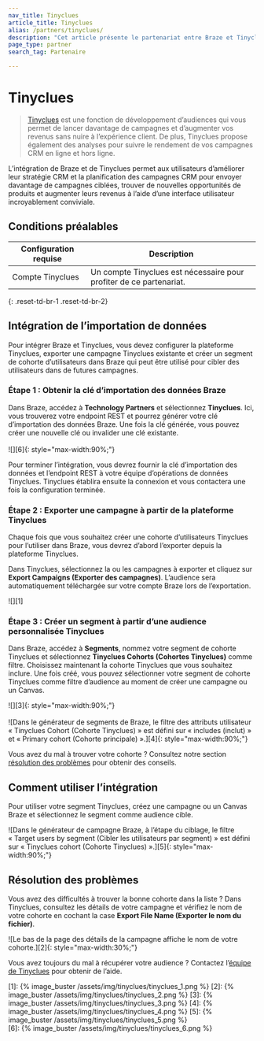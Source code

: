 ```yaml
---
nav_title: Tinyclues
article_title: Tinyclues
alias: /partners/tinyclues/
description: "Cet article présente le partenariat entre Braze et Tinyclues, qui offre une fonction de développement d’audiences pour vous aider à envoyer davantage de campagnes de ciblage, à trouver de nouvelles opportunités de produits et à augmenter vos revenus en utilisant une interface utilisateur incroyablement conviviale."
page_type: partner
search_tag: Partenaire

---
```


# Tinyclues

> [Tinyclues](https://www.tinyclues.com/) est une fonction de développement d’audiences qui vous permet de lancer davantage de campagnes et d’augmenter vos revenus sans nuire à l’expérience client. De plus, Tinyclues propose également des analyses pour suivre le rendement de vos campagnes CRM en ligne et hors ligne.

L’intégration de Braze et de Tinyclues permet aux utilisateurs d’améliorer leur stratégie CRM et la planification des campagnes CRM pour envoyer davantage de campagnes ciblées, trouver de nouvelles opportunités de produits et augmenter leurs revenus à l’aide d’une interface utilisateur incroyablement conviviale.

## Conditions préalables

| Configuration requise | Description |
|---|---|
| Compte Tinyclues | Un compte Tinyclues est nécessaire pour profiter de ce partenariat. |
{: .reset-td-br-1 .reset-td-br-2}

## Intégration de l’importation de données

Pour intégrer Braze et Tinyclues, vous devez configurer la plateforme Tinyclues, exporter une campagne Tinyclues existante et créer un segment de cohorte d’utilisateurs dans Braze qui peut être utilisé pour cibler des utilisateurs dans de futures campagnes.

### Étape 1 : Obtenir la clé d’importation des données Braze

Dans Braze, accédez à **Technology Partners** et sélectionnez **Tinyclues**. Ici, vous trouverez votre endpoint REST et pourrez générer votre clé d’importation des données Braze. Une fois la clé générée, vous pouvez créer une nouvelle clé ou invalider une clé existante.<br><br>![][6]{: style="max-width:90%;"} 

Pour terminer l’intégration, vous devrez fournir la clé d’importation des données et l’endpoint REST à votre équipe d’opérations de données Tinyclues. Tinyclues établira ensuite la connexion et vous contactera une fois la configuration terminée.

### Étape 2 : Exporter une campagne à partir de la plateforme Tinyclues

Chaque fois que vous souhaitez créer une cohorte d’utilisateurs Tinyclues pour l’utiliser dans Braze, vous devrez d’abord l’exporter depuis la plateforme Tinyclues.

Dans Tinyclues, sélectionnez la ou les campagnes à exporter et cliquez sur **Export Campaigns (Exporter des campagnes)**. L’audience sera automatiquement téléchargée sur votre compte Braze lors de l’exportation.

![][1]

### Étape 3 : Créer un segment à partir d’une audience personnalisée Tinyclues

Dans Braze, accédez à **Segments**, nommez votre segment de cohorte Tinyclues et sélectionnez **Tinyclues Cohorts (Cohortes Tinyclues)** comme filtre. Choisissez maintenant la cohorte Tinyclues que vous souhaitez inclure. Une fois créé, vous pouvez sélectionner votre segment de cohorte Tinyclues comme filtre d’audience au moment de créer une campagne ou un Canvas.

![][3]{: style="max-width:90%;"}<br><br>
![Dans le générateur de segments de Braze, le filtre des attributs utilisateur « Tinyclues Cohort (Cohorte Tinyclues) » est défini sur « includes (inclut) » et « Primary cohort (Cohorte principale) ».][4]{: style="max-width:90%;"}

Vous avez du mal à trouver votre cohorte ? Consultez notre section [résolution des problèmes](#troubleshooting) pour obtenir des conseils. 

## Comment utiliser l’intégration

Pour utiliser votre segment Tinyclues, créez une campagne ou un Canvas Braze et sélectionnez le segment comme audience cible. 

![Dans le générateur de campagne Braze, à l’étape du ciblage, le filtre « Target users by segment (Cibler les utilisateurs par segment) » est défini sur « Tinyclues cohort (Cohorte Tinyclues) ».][5]{: style="max-width:90%;"}

## Résolution des problèmes

Vous avez des difficultés à trouver la bonne cohorte dans la liste ? Dans Tinyclues, consultez les détails de votre campagne et vérifiez le nom de votre cohorte en cochant la case **Export File Name (Exporter le nom du fichier)**.

![Le bas de la page des détails de la campagne affiche le nom de votre cohorte.][2]{: style="max-width:30%;"}

Vous avez toujours du mal à récupérer votre audience ? Contactez l’[équipe de Tinyclues](mailto:support@tinyclues.com) pour obtenir de l’aide.

[1]: {% image_buster /assets/img/tinyclues/tinyclues_1.png %} 
[2]: {% image_buster /assets/img/tinyclues/tinyclues_2.png %} 
[3]: {% image_buster /assets/img/tinyclues/tinyclues_3.png %} 
[4]: {% image_buster /assets/img/tinyclues/tinyclues_4.png %}
[5]: {% image_buster /assets/img/tinyclues/tinyclues_5.png %}  
[6]: {% image_buster /assets/img/tinyclues/tinyclues_6.png %}  